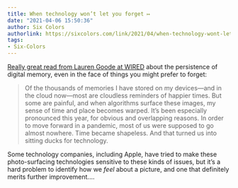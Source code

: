 ```yaml
---
title: When technology won’t let you forget ↦
date: "2021-04-06 15:50:36"
author: Six Colors
authorlink: https://sixcolors.com/link/2021/04/when-technology-wont-let-you-forget/
tags:
- Six-Colors
---
```

<p><a href="https://www.wired.com/story/weddings-social-media-apps-photos-memories-miscarriage-problem/">Really great read from Lauren Goode at WIRED</a> about the persistence of digital memory, even in the face of things you might prefer to forget:</p>
<blockquote><p>
  Of the thousands of memories I have stored on my devices—and in the cloud now—most are cloudless reminders of happier times. But some are painful, and when algorithms surface these images, my sense of time and place becomes warped. It’s been especially pronounced this year, for obvious and overlapping reasons. In order to move forward in a pandemic, most of us were supposed to go almost nowhere. Time became shapeless. And that turned us into sitting ducks for technology.
</p></blockquote>
<p>Some technology companies, including Apple, have tried to make these photo-surfacing technologies sensitive to these kinds of issues, but it’s a hard problem to identify how we <em>feel</em> about a picture, and one that definitely merits further improvement.&#8230;</p>